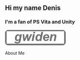 ## Hi my name Denis
### I'm a fan of PS Vita and Unity
[![Header](https://github.com/gwiden/gwiden/blob/main/assets/gwiden.png)](https://mynickname.com/gwiden)

About Me
